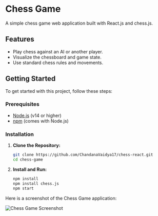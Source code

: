 # Chess Game

A simple chess game web application built with React.js and chess.js.

## Features

- Play chess against an AI or another player.
- Visualize the chessboard and game state.
- Use standard chess rules and movements.

## Getting Started

To get started with this project, follow these steps:

### Prerequisites

- [Node.js](https://nodejs.org/) (v14 or higher)
- [npm](https://www.npmjs.com/) (comes with Node.js)

### Installation

1. **Clone the Repository:**

   ```bash
   git clone https://github.com/ChandanaVaidya17/chess-react.git
   cd chess-game

2. **Install and Run:**

   ```bash
   npm install
   npm install chess.js
   npm start
Here is a screenshot of the Chess Game application:

![Chess Game Screenshot](https://github.com/ChandanaVaidya17/chess-react/blob/main/Chess-JS.jpg)

